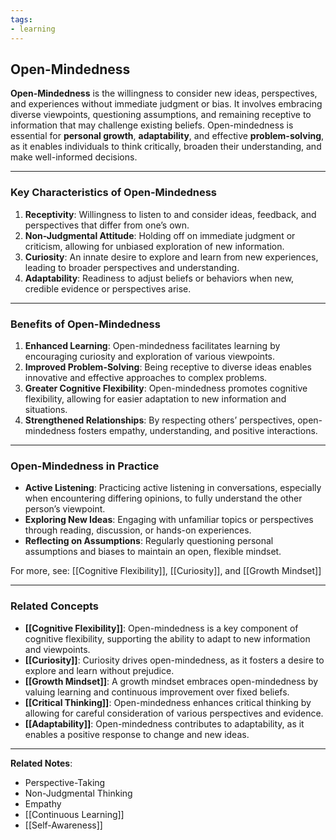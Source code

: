 ```yaml
---
tags:
- learning
---
```


## Open-Mindedness

**Open-Mindedness** is the willingness to consider new ideas, perspectives, and experiences without immediate judgment or bias. It involves embracing diverse viewpoints, questioning assumptions, and remaining receptive to information that may challenge existing beliefs. Open-mindedness is essential for **personal growth**, **adaptability**, and effective **problem-solving**, as it enables individuals to think critically, broaden their understanding, and make well-informed decisions.

---

### Key Characteristics of Open-Mindedness

1. **Receptivity**: Willingness to listen to and consider ideas, feedback, and perspectives that differ from one’s own.
2. **Non-Judgmental Attitude**: Holding off on immediate judgment or criticism, allowing for unbiased exploration of new information.
3. **Curiosity**: An innate desire to explore and learn from new experiences, leading to broader perspectives and understanding.
4. **Adaptability**: Readiness to adjust beliefs or behaviors when new, credible evidence or perspectives arise.

---

### Benefits of Open-Mindedness

1. **Enhanced Learning**: Open-mindedness facilitates learning by encouraging curiosity and exploration of various viewpoints.
2. **Improved Problem-Solving**: Being receptive to diverse ideas enables innovative and effective approaches to complex problems.
3. **Greater Cognitive Flexibility**: Open-mindedness promotes cognitive flexibility, allowing for easier adaptation to new information and situations.
4. **Strengthened Relationships**: By respecting others’ perspectives, open-mindedness fosters empathy, understanding, and positive interactions.

---

### Open-Mindedness in Practice

- **Active Listening**: Practicing active listening in conversations, especially when encountering differing opinions, to fully understand the other person’s viewpoint.
- **Exploring New Ideas**: Engaging with unfamiliar topics or perspectives through reading, discussion, or hands-on experiences.
- **Reflecting on Assumptions**: Regularly questioning personal assumptions and biases to maintain an open, flexible mindset.

For more, see: [[Cognitive Flexibility]], [[Curiosity]], and [[Growth Mindset]]

---

### Related Concepts

- **[[Cognitive Flexibility]]**: Open-mindedness is a key component of cognitive flexibility, supporting the ability to adapt to new information and viewpoints.
- **[[Curiosity]]**: Curiosity drives open-mindedness, as it fosters a desire to explore and learn without prejudice.
- **[[Growth Mindset]]**: A growth mindset embraces open-mindedness by valuing learning and continuous improvement over fixed beliefs.
- **[[Critical Thinking]]**: Open-mindedness enhances critical thinking by allowing for careful consideration of various perspectives and evidence.
- **[[Adaptability]]**: Open-mindedness contributes to adaptability, as it enables a positive response to change and new ideas.

---

**Related Notes**:
- Perspective-Taking
- Non-Judgmental Thinking
- Empathy
- [[Continuous Learning]]
- [[Self-Awareness]]
